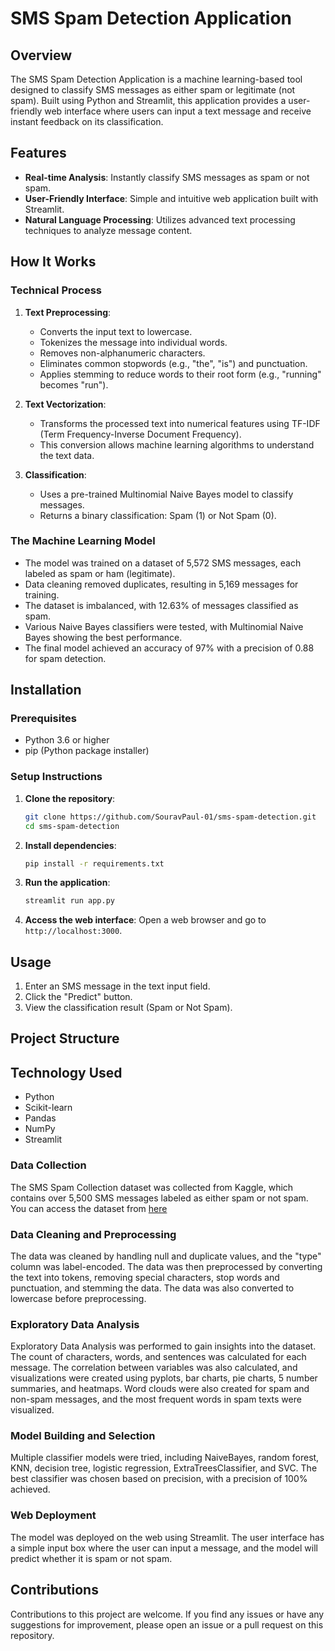 # SMS Spam Detection Application

## Overview
The SMS Spam Detection Application is a machine learning-based tool designed to classify SMS messages as either spam or legitimate (not spam). Built using Python and Streamlit, this application provides a user-friendly web interface where users can input a text message and receive instant feedback on its classification.

## Features
- **Real-time Analysis**: Instantly classify SMS messages as spam or not spam.
- **User-Friendly Interface**: Simple and intuitive web application built with Streamlit.
- **Natural Language Processing**: Utilizes advanced text processing techniques to analyze message content.

## How It Works

### Technical Process
1. **Text Preprocessing**:
   - Converts the input text to lowercase.
   - Tokenizes the message into individual words.
   - Removes non-alphanumeric characters.
   - Eliminates common stopwords (e.g., "the", "is") and punctuation.
   - Applies stemming to reduce words to their root form (e.g., "running" becomes "run").

2. **Text Vectorization**:
   - Transforms the processed text into numerical features using TF-IDF (Term Frequency-Inverse Document Frequency).
   - This conversion allows machine learning algorithms to understand the text data.

3. **Classification**:
   - Uses a pre-trained Multinomial Naive Bayes model to classify messages.
   - Returns a binary classification: Spam (1) or Not Spam (0).

### The Machine Learning Model
- The model was trained on a dataset of 5,572 SMS messages, each labeled as spam or ham (legitimate).
- Data cleaning removed duplicates, resulting in 5,169 messages for training.
- The dataset is imbalanced, with 12.63% of messages classified as spam.
- Various Naive Bayes classifiers were tested, with Multinomial Naive Bayes showing the best performance.
- The final model achieved an accuracy of 97% with a precision of 0.88 for spam detection.

## Installation

### Prerequisites
- Python 3.6 or higher
- pip (Python package installer)

### Setup Instructions
1. **Clone the repository**:
   ```bash
   git clone https://github.com/SouravPaul-01/sms-spam-detection.git
   cd sms-spam-detection
   ```

2. **Install dependencies**:
   ```bash
   pip install -r requirements.txt
   ```

3. **Run the application**:
   ```bash
   streamlit run app.py
   ```

4. **Access the web interface**:
   Open a web browser and go to `http://localhost:3000`.

## Usage
1. Enter an SMS message in the text input field.
2. Click the "Predict" button.
3. View the classification result (Spam or Not Spam).

## Project Structure

## Technology Used
- Python
- Scikit-learn
- Pandas
- NumPy
- Streamlit

### Data Collection
The SMS Spam Collection dataset was collected from Kaggle, which contains over 5,500 SMS messages labeled as either spam or not spam.
You can access the dataset from [here](https://www.kaggle.com/datasets/uciml/sms-spam-collection-dataset)

### Data Cleaning and Preprocessing
The data was cleaned by handling null and duplicate values, and the "type" column was label-encoded. The data was then preprocessed by converting the text into tokens, removing special characters, stop words and punctuation, and stemming the data. The data was also converted to lowercase before preprocessing.

### Exploratory Data Analysis
Exploratory Data Analysis was performed to gain insights into the dataset. The count of characters, words, and sentences was calculated for each message. The correlation between variables was also calculated, and visualizations were created using pyplots, bar charts, pie charts, 5 number summaries, and heatmaps. Word clouds were also created for spam and non-spam messages, and the most frequent words in spam texts were visualized.

### Model Building and Selection
Multiple classifier models were tried, including NaiveBayes, random forest, KNN, decision tree, logistic regression, ExtraTreesClassifier, and SVC. The best classifier was chosen based on precision, with a precision of 100% achieved.

### Web Deployment
The model was deployed on the web using Streamlit. The user interface has a simple input box where the user can input a message, and the model will predict whether it is spam or not spam.


## Contributions
Contributions to this project are welcome. If you find any issues or have any suggestions for improvement, please open an issue or a pull request on this repository.


